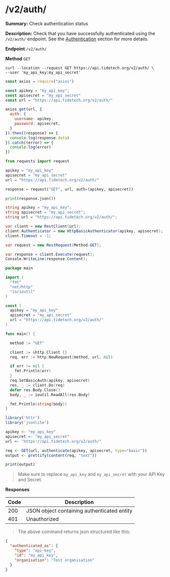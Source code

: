 # /v2/auth/

**Summary:** Check authentication status

**Description:** Check that you have successfully authenticated using the `/v2/auth/` endpoint. See the <a href='#authentication'>Authentication</a> section for more details.

**Endpoint** `/v2/auth/`

**Method** `GET`


```shell
curl --location --request GET https://api.tidetech.org/v2/auth/ \
--user 'my_api_key:my_api_secret'
```

```javascript
const axios = require("axios")

const apikey = "my_api_key";
const apisecret = "my_api_secret"
const url = "https://api.tidetech.org/v2/auth/"

axios.get(url, {
  auth: {
    username: apikey,
    password: apisecret,
  }
}).then((response) => {
  console.log(response.data)
}).catch((error) => {
  console.log(error)
})
```

```python
from requests import request

apikey = "my_api_key"
apisecret = "my_api_secret"
url = "https://api.tidetech.org/v2/auth/"

response = request("GET", url, auth=(apikey, apisecret))

print(response.json())
```

```csharp
string apikey = "my_api_key";
string apisecret = "my_api_secret";
string url = "https://api.tidetech.org/v2/auth/";

var client = new RestClient(url);
client.Authenticator = new HttpBasicAuthenticator(apikey, apisecret);
client.Timeout = -1;

var request = new RestRequest(Method.GET);

var response = client.Execute(request);
Console.WriteLine(response.Content);
```

```go
package main

import (
  "fmt"
  "net/http"
  "io/ioutil"
)

const (
  apikey = "my_api_key"
  apisecret = "my_api_secret"
  url = "https://api.tidetech.org/v2/auth/"
)

func main() {

  method := "GET"

  client := &http.Client {}
  req, err := http.NewRequest(method, url, nil)

  if err != nil {
    fmt.Println(err)
  }
  req.SetBasicAuth(apikey, apisecret)
  res, _ := client.Do(req)
  defer res.Body.Close()
  body, _ := ioutil.ReadAll(res.Body)

  fmt.Println(string(body))
}
```

```r
library('httr')
library('jsonlite')

apikey <- "my_api_key"
apisecret <- "my_api_secret"
url <- "https://api.tidetech.org/v2/auth/"

req <- GET(url, authenticate(apikey, apisecret, type="basic"))
output <- prettify(content(req, "text"))

print(output)
```

> Make sure to replace `my_api_key` and `my_api_secret` with your API Key and Secret.

**Responses**

| Code | Description |
| ---- | ----------- |
| 200 | JSON object containing authenticated entity |
| 401 | Unauthorized |


> The above command returns json structured like this:

```json
{
  "authenticated_as": {
    "type": "api-key",
    "id": "my_api_key",
    "organisation": "Test organisation"
  }
}
```
